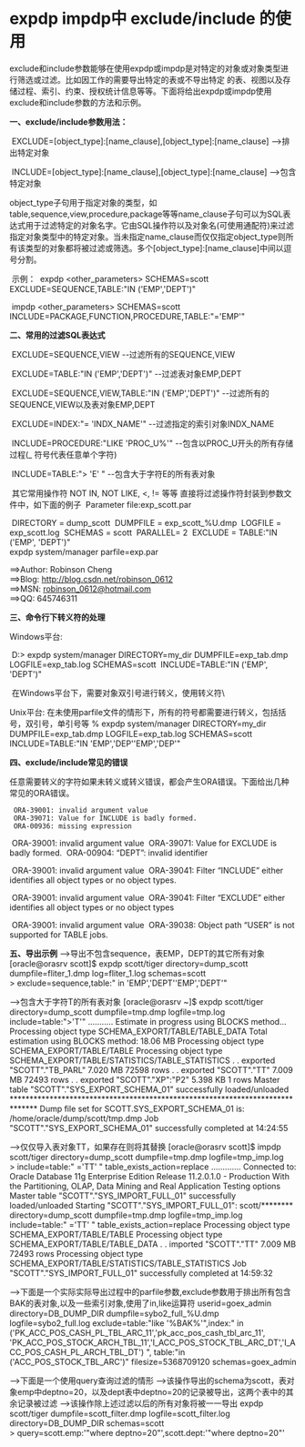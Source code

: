# expdp impdp中 exclude/include 的使用





exclude和include参数能够在使用expdp或impdp是对特定的对象或对象类型进行筛选或过滤。比如因工作的需要导出特定的表或不导出特定
的表、视图以及存储过程、索引、约束、授权统计信息等等。下面将给出expdp或impdp使用exclude和include参数的方法和示例。

 

**一、exclude/include参数用法：**

​    EXCLUDE=[object_type]:[name_clause],[object_type]:[name_clause]  -->排出特定对象

​    INCLUDE=[object_type]:[name_clause],[object_type]:[name_clause]  -->包含特定对象

​    object_type子句用于指定对象的类型，如table,sequence,view,procedure,package等等
​    name_clause子句可以为SQL表达式用于过滤特定的对象名字。它由SQL操作符以及对象名(可使用通配符)来过滤指定对象类型中的特定对象。
​    当未指定name_clause而仅仅指定object_type则所有该类型的对象都将被过滤或筛选。多个[object_type]:[name_clause]中间以逗号分割。

​    示例：
​       expdp <other_parameters> SCHEMAS=scott EXCLUDE=SEQUENCE,TABLE:"IN ('EMP','DEPT')"

​       impdp <other_parameters> SCHEMAS=scott INCLUDE=PACKAGE,FUNCTION,PROCEDURE,TABLE:"='EMP'"

 

**二、常用的过滤SQL表达式**

​    EXCLUDE=SEQUENCE,VIEW                          --过滤所有的SEQUENCE,VIEW
  
​    EXCLUDE=TABLE:"IN ('EMP','DEPT')"               --过滤表对象EMP,DEPT
  
​    EXCLUDE=SEQUENCE,VIEW,TABLE:"IN ('EMP','DEPT')" --过滤所有的SEQUENCE,VIEW以及表对象EMP,DEPT
  
​    EXCLUDE=INDEX:"= 'INDX_NAME'"                   --过滤指定的索引对象INDX_NAME
  
​    INCLUDE=PROCEDURE:"LIKE 'PROC_U%'"              --包含以PROC_U开头的所有存储过程(_ 符号代表任意单个字符)
  
​    INCLUDE=TABLE:"> 'E' "                          --包含大于字符E的所有表对象

​    其它常用操作符 NOT IN, NOT LIKE, <, != 等等
​    直接将过滤操作符封装到参数文件中，如下面的例子
​    Parameter file:exp_scott.par
  
​    DIRECTORY = dump_scott
​    DUMPFILE = exp_scott_%U.dmp
​    LOGFILE = exp_scott.log
​    SCHEMAS = scott
​    PARALLEL= 2
​    EXCLUDE = TABLE:"IN ('EMP', 'DEPT')" 
​    
​    expdp system/manager parfile=exp.par 


==>Author: Robinson Cheng                                                          
==>Blog:    <http://blog.csdn.net/robinson_0612>                             
==>MSN:    [robinson_0612@hotmail.com](mailto:robinson_0612@hotmail.com)                                      
==>QQ:     645746311                                                             
  
**三、命令行下转义符的处理**

Windows平台:

​    D:\> expdp system/manager DIRECTORY=my_dir DUMPFILE=exp_tab.dmp LOGFILE=exp_tab.log SCHEMAS=scott
​     INCLUDE=TABLE:\"IN ('EMP', 'DEPT')\"
  
​    在Windows平台下，需要对象双引号进行转义，使用转义符\

Unix平台:
    在未使用parfile文件的情形下，所有的符号都需要进行转义，包括括号，双引号，单引号等
    % expdp system/manager DIRECTORY=my_dir DUMPFILE=exp_tab.dmp LOGFILE=exp_tab.log SCHEMAS=scott
     INCLUDE=TABLE:\"IN \'EMP\',\'DEP\'\'EMP\',\'DEP\'\"

 

**四、exclude/include常见的错误**

  任意需要转义的字符如果未转义或转义错误，都会产生ORA错误。下面给出几种常见的ORA错误。
   
     ORA-39001: invalid argument value
     ORA-39071: Value for INCLUDE is badly formed.
     ORA-00936: missing expression

​     ORA-39001: invalid argument value
​     ORA-39071: Value for EXCLUDE is badly formed.
​     ORA-00904: “DEPT”: invalid identifier

​     ORA-39001: invalid argument value
​     ORA-39041: Filter “INCLUDE” either identifies all object types or no object types.

​     ORA-39001: invalid argument value
​     ORA-39041: Filter “EXCLUDE” either identifies all object types or no object types

​     ORA-39001: invalid argument value
​     ORA-39038: Object path “USER” is not supported for TABLE jobs.

 

**五、导出示例**  -->导出不包含sequence，表EMP，DEPT的其它所有对象
    [oracle@orasrv scott]$ expdp scott/tiger directory=dump_scott dumpfile=fliter_1.dmp log=fliter_1.log schemas=scott \
    \> exclude=sequence,table:\" in \'EMP\',\'DEPT\'\'EMP\',\'DEPT\'\"

  -->包含大于字符T的所有表对象
    [oracle@orasrv ~]$ expdp scott/tiger directory=dump_scott dumpfile=tmp.dmp logfile=tmp.log include=table:\"\>\'T\'\"
    ...........
    Estimate in progress using BLOCKS method...
    Processing object type SCHEMA_EXPORT/TABLE/TABLE_DATA
    Total estimation using BLOCKS method: 18.06 MB
    Processing object type SCHEMA_EXPORT/TABLE/TABLE
    Processing object type SCHEMA_EXPORT/TABLE/STATISTICS/TABLE_STATISTICS
    . . exported "SCOTT"."TB_PARL"                           7.020 MB   72598 rows
    . . exported "SCOTT"."TT"                                7.009 MB   72493 rows
    . . exported "SCOTT"."XP":"P2"                           5.398 KB       1 rows
    Master table "SCOTT"."SYS_EXPORT_SCHEMA_01" successfully loaded/unloaded
    ******************************************************************************
    Dump file set for SCOTT.SYS_EXPORT_SCHEMA_01 is:
      /home/oracle/dump/scott/tmp.dmp
    Job "SCOTT"."SYS_EXPORT_SCHEMA_01" successfully completed at 14:24:55

  

-->仅仅导入表对象TT，如果存在则将其替换
    [oracle@orasrv scott]$ impdp scott/tiger directory=dump_scott dumpfile=tmp.dmp logfile=tmp_imp.log \
    \> include=table:\" =\'TT\' \" table_exists_action=replace
    .............
    Connected to: Oracle Database 11g Enterprise Edition Release 11.2.0.1.0 - Production
    With the Partitioning, OLAP, Data Mining and Real Application Testing options
    Master table "SCOTT"."SYS_IMPORT_FULL_01" successfully loaded/unloaded
    Starting "SCOTT"."SYS_IMPORT_FULL_01":  scott/******** directory=dump_scott dumpfile=tmp.dmp logfile=tmp_imp.log
    include=table:" ='TT' " table_exists_action=replace 
    Processing object type SCHEMA_EXPORT/TABLE/TABLE
    Processing object type SCHEMA_EXPORT/TABLE/TABLE_DATA
    . . imported "SCOTT"."TT"                                7.009 MB   72493 rows
    Processing object type SCHEMA_EXPORT/TABLE/STATISTICS/TABLE_STATISTICS
    Job "SCOTT"."SYS_IMPORT_FULL_01" successfully completed at 14:59:32

  

-->下面是一个实际实际导出过程中的parfile参数,exclude参数用于排出所有包含BAK的表对象,以及一些索引对象,使用了in,like运算符
    userid=goex_admin
    directory=DB_DUMP_DIR
    dumpfile=sybo2_full_%U.dmp
    logfile=sybo2_full.log
    exclude=table:"like '%BAK%'",index:" in ('PK_ACC_POS_CASH_PL_TBL_ARC_11','pk_acc_pos_cash_tbl_arc_11',
     'PK_ACC_POS_STOCK_ARCH_TBL_11','I_ACC_POS_STOCK_TBL_ARC_DT','I_ACC_POS_CASH_PL_ARCH_TBL_DT') ",
     table:"in ('ACC_POS_STOCK_TBL_ARC')"
    filesize=5368709120
    schemas=goex_admin

 

 -->下面是一个使用query查询过滤的情形
  -->该操作导出的schema为scott，表对象emp中deptno=20，以及dept表中deptno=20的记录被导出，这两个表中的其余记录被过滤
  -->该操作除上述过滤以后的所有对象将被一一导出
  expdp scott/tiger dumpfile=scott_filter.dmp logfile=scott_filter.log directory=DB_DUMP_DIR schemas=scott \
  \> query=scott.emp:'"where deptno=20"',scott.dept:'"where deptno=20"'
